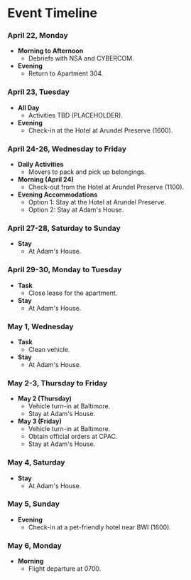 # Event Timeline

### April 22, Monday
- **Morning to Afternoon**
  - Debriefs with NSA and CYBERCOM.
- **Evening**
  - Return to Apartment 304.

### April 23, Tuesday
- **All Day**
  - Activities TBD (PLACEHOLDER).
- **Evening**
  - Check-in at the Hotel at Arundel Preserve (1600).

### April 24-26, Wednesday to Friday
- **Daily Activities**
  - Movers to pack and pick up belongings.
- **Morning (April 24)**
  - Check-out from the Hotel at Arundel Preserve (1100).
- **Evening Accommodations**
  - Option 1: Stay at the Hotel at Arundel Preserve.
  - Option 2: Stay at Adam's House.

### April 27-28, Saturday to Sunday
- **Stay**
  - At Adam's House.

### April 29-30, Monday to Tuesday
- **Task**
  - Close lease for the apartment.
- **Stay**
  - At Adam's House.

### May 1, Wednesday
- **Task**
  - Clean vehicle.
- **Stay**
  - At Adam's House.

### May 2-3, Thursday to Friday
- **May 2 (Thursday)**
  - Vehicle turn-in at Baltimore.
  - Stay at Adam's House.
- **May 3 (Friday)**
  - Vehicle turn-in at Baltimore.
  - Obtain official orders at CPAC.
  - Stay at Adam's House.

### May 4, Saturday
- **Stay**
  - At Adam's House.

### May 5, Sunday
- **Evening**
  - Check-in at a pet-friendly hotel near BWI (1600).

### May 6, Monday
- **Morning**
  - Flight departure at 0700.

